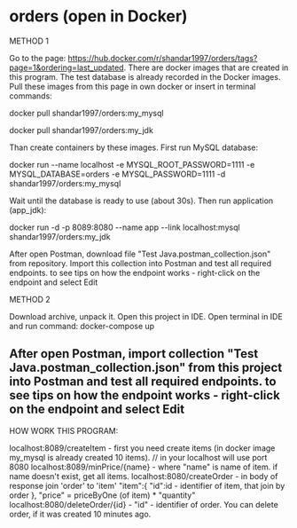 # orders (open in Docker)

METHOD 1

Go to the page: https://hub.docker.com/r/shandar1997/orders/tags?page=1&ordering=last_updated. There are docker images that are created in this program. The test database is already recorded in the Docker images. Pull these images from this page in own docker or insert in terminal commands:

docker pull shandar1997/orders:my_mysql

docker pull shandar1997/orders:my_jdk

Than create containers by these images. First run MySQL database:

docker run --name localhost -e MYSQL_ROOT_PASSWORD=1111 -e MYSQL_DATABASE=orders -e MYSQL_PASSWORD=1111 -d shandar1997/orders:my_mysql

Wait until the database is ready to use (about 30s). Then run application (app_jdk):

docker run -d -p 8089:8080 --name app --link localhost:mysql  shandar1997/orders:my_jdk

After open Postman, download file "Test Java.postman_collection.json" from repository. Import this collection into Postman and test all required endpoints. to see tips on how the endpoint works - right-click on the endpoint and select Edit

METHOD 2

Download archive, unpack it. Open this project in IDE. Open terminal in IDE and run command: docker-compose up

After open Postman, import collection "Test Java.postman_collection.json" from this project into Postman and test all required endpoints. to see tips on how the endpoint works - right-click on the endpoint and select Edit
------------------------------------------------------------------
HOW WORK THIS PROGRAM:

localhost:8089/createItem - first you need create items (in docker image my_mysql is already created 10 items). // in your localhost will use port 8080
localhost:8089/minPrice/{name} -  where "name" is name of item. if name doesn't exist, get all items.
localhost:8080/createOrder - in body of response join 'order' to 'item' 
    "item":{
        "id":id - identifier of item, that join by order
    },
    "price" = priceByOne (of item) * "quantity"
localhost:8080/deleteOrder/{id} - "id" - identifier of order. You can delete order, if it was created 10 minutes ago.
